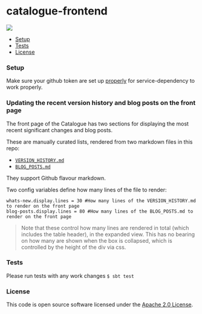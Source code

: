# catalogue-frontend

![](https://img.shields.io/github/v/release/hmrc/catalogue-frontend)

* [Setup](#setup)
* [Tests](#tests)
* [License](#license)

### Setup

Make sure your github token are set up [properly](https://github.com/hmrc/service-configs#setting-up-github-tokens-locally-required-for-viewing-bobby-rules)
for service-dependency to work properly.

### Updating the recent version history and blog posts on the front page

The front page of the Catalogue has two sections for displaying the most recent significant changes and blog posts.

These are manually curated lists, rendered from two markdown files in this repo:
  - [`VERSION_HISTORY.md`](conf/VERSION_HISTORY.md)
  - [`BLOG_POSTS.md`](conf/BLOG_POSTS.md)

They support Github flavour markdown.

Two config variables define how many lines of the file to render:

```
whats-new.display.lines = 30 #How many lines of the VERSION_HISTORY.md to render on the front page
blog-posts.display.lines = 80 #How many lines of the BLOG_POSTS.md to render on the front page
```

> Note that these control how many lines are rendered in total (which includes the table header), in the expanded view.
> This has no bearing on how many are shown when the box is collapsed, which is controlled by the height of the div via css.

### Tests
Please run tests with any work changes
`$ sbt test`

### License

This code is open source software licensed under the [Apache 2.0 License]("http://www.apache.org/licenses/LICENSE-2.0.html").
